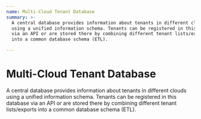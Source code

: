```yaml
---
name: Multi-Cloud Tenant Database
summary: >-
  A central database provides information about tenants in different clouds
  using a unified information schema. Tenants can be registered in this database
  via an API or are stored there by combining different tenant lists/exports
  into a common database schema (ETL). 

---
```


# Multi-Cloud Tenant Database

A central database provides information about tenants in different clouds using a unified information schema. Tenants can be registered in this database via an API or are stored there by combining different tenant lists/exports into a common database schema (ETL). 


